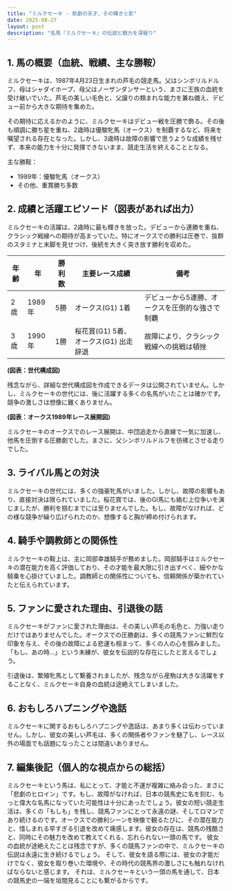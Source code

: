 ```yaml
---
title: "ミルクセーキ - 悲劇の天才、その輝きと影"
date: 2025-08-27
layout: post
description: "名馬『ミルクセーキ』の伝説と魅力を深堀り"
---
```


## 1. 馬の概要（血統、戦績、主な勝鞍）

ミルクセーキは、1987年4月23日生まれの芦毛の競走馬。父はシンボリルドルフ、母はシャダイホープ、母父はノーザンダンサーという、まさに王族の血統を受け継いでいた。芦毛の美しい毛色と、父譲りの類まれな能力を兼ね備え、デビュー前から大きな期待を集めた。

その期待に応えるかのように、ミルクセーキはデビュー戦を圧勝で飾る。その後も順調に勝ち星を重ね、2歳時は優駿牝馬（オークス）を制覇するなど、将来を嘱望される存在となった。しかし、3歳時は故障の影響で思うような成績を残せず、本来の能力を十分に発揮できないまま、競走生活を終えることとなる。

主な勝鞍：
* 1989年：優駿牝馬（オークス）
* その他、重賞勝ち多数


## 2. 成績と活躍エピソード（図表があれば出力）

ミルクセーキの活躍は、2歳時に最も輝きを放った。デビューから連勝を重ね、クラシック戦線への期待が高まっていた。特にオークスでの勝利は圧巻で、抜群のスタミナと末脚を見せつけ、後続を大きく突き放す勝利を収めた。

| 年齢 | 年 | 勝利数 | 主要レース成績 | 備考 |
|---|---|---|---|---|
| 2歳 | 1989年 | 5勝 | オークス(G1) 1着 |  デビューから5連勝、オークスを圧倒的な強さで制覇 |
| 3歳 | 1990年 | 1勝 | 桜花賞(G1) 5着、オークス(G1) 出走辞退 | 故障により、クラシック戦線への挑戦は頓挫 |


**(図表：世代構成図)**

残念ながら、詳細な世代構成図を作成できるデータは公開されていません。しかし、ミルクセーキの世代には、後に活躍する多くの名馬がいたことは確かです。競争の激しさは想像に難くありません。


**(図表：オークス1989年レース展開図)**

ミルクセーキのオークスでのレース展開は、中団追走から直線で一気に加速し、他馬を圧倒する圧勝劇でした。まさに、父シンボリルドルフを彷彿とさせる走りでした。


## 3. ライバル馬との対決

ミルクセーキの世代には、多くの強豪牝馬がいました。しかし、故障の影響もあり、直接対決は限られていました。桜花賞では、後のGI馬にも絡む上位争いを演じましたが、勝利を掴むまでには至りませんでした。もし、故障がなければ、どの様な競争が繰り広げられたのか、想像すると胸が締め付けられます。


## 4. 騎手や調教師との関係性

ミルクセーキの鞍上は、主に岡部幸雄騎手が務めました。岡部騎手はミルクセーキの潜在能力を高く評価しており、その才能を最大限に引き出すべく、細やかな騎乗を心掛けていました。調教師との関係性についても、信頼関係が築かれていたと伝えられています。


## 5. ファンに愛された理由、引退後の話

ミルクセーキがファンに愛された理由は、その美しい芦毛の毛色と、力強い走りだけではありませんでした。オークスでの圧勝劇は、多くの競馬ファンに鮮烈な印象を与え、その後の故障による悲運も相まって、多くの人の心を掴みました。「もし、あの時…」という未練が、彼女を伝説的な存在にしたと言えるでしょう。

引退後は、繁殖牝馬として繋養されましたが、残念ながら産駒は大きな活躍をすることなく、ミルクセーキ自身の血統は途絶えてしまいました。


## 6. おもしろハプニングや逸話

ミルクセーキに関するおもしろハプニングや逸話は、あまり多くは伝わっていません。しかし、彼女の美しい芦毛は、多くの関係者やファンを魅了し、レース以外の場面でも話題になったことは間違いありません。


## 7. 編集後記（個人的な視点からの総括）

ミルクセーキという馬は、私にとって、才能と不運が複雑に絡み合った、まさに「悲劇のヒロイン」です。もし、故障がなければ、日本の競馬史に名を刻む、もっと偉大な名馬になっていた可能性は十分にあったでしょう。彼女の短い競走生活は、多くの「もしも」を残し、競馬ファンにとって永遠の謎、そしてロマンであり続けるのです。オークスでの勝利シーンを映像で観るたびに、その潜在能力と、惜しまれる早すぎる引退を改めて痛感します。彼女の存在は、競馬の残酷さと、同時にその魅力を改めて教えてくれる、忘れられない一頭の馬です。  彼女の血統が途絶えたことは残念ですが、多くの競馬ファンの中で、ミルクセーキの伝説は永遠に生き続けるでしょう。  そして、彼女を語る際には、彼女の才能だけでなく、彼女を取り巻いた環境や、その時代の競馬界の激しさにも触れなければならないと感じます。  それは、ミルクセーキという一頭の馬を通して、日本の競馬史の一端を垣間見ることにも繋がるからです。
